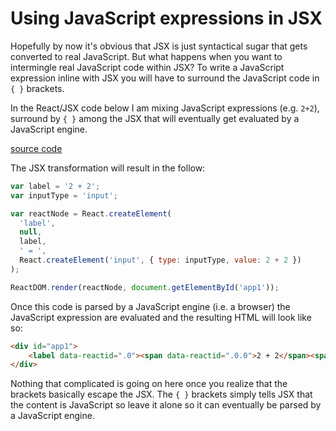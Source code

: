 # Using JavaScript expressions in JSX

Hopefully by now it's obvious that JSX is just syntactical sugar that gets converted to real JavaScript. But what happens when you want to intermingle real JavaScript code within JSX? To write a JavaScript expression inline with JSX you will have to surround the JavaScript code in `{ }` brackets. 

In the React/JSX code below I am mixing JavaScript expressions (e.g. `2+2`), surround by `{ }` among the JSX that will eventually get evaluated by a JavaScript engine.

[source code](https://jsfiddle.net/9x24jp95/#tabs=js,result,html,resources)

The JSX transformation will result in the follow:

```js
var label = '2 + 2';
var inputType = 'input';

var reactNode = React.createElement(
  'label',
  null,
  label,
  ' = ',
  React.createElement('input', { type: inputType, value: 2 + 2 })
);

ReactDOM.render(reactNode, document.getElementById('app1'));
```

Once this code is parsed by a JavaScript engine (i.e. a browser) the JavaScript expression are evaluated and the resulting HTML will look like so:

```html
<div id="app1">
    <label data-reactid=".0"><span data-reactid=".0.0">2 + 2</span><span data-reactid=".0.1"> = </span><input type="input" value="4" data-reactid=".0.2"></label>
</div>
```

Nothing that complicated is going on here once you realize that the brackets basically escape the JSX. The `{ }` brackets simply tells JSX that the content is JavaScript so leave it alone so it can eventually be parsed by a JavaScript engine.









